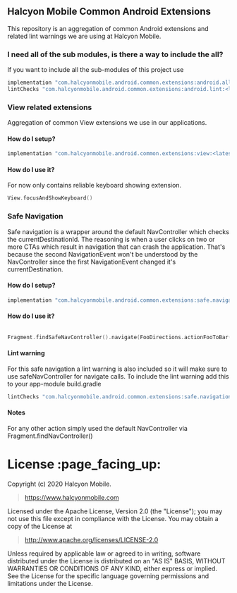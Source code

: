## Halcyon Mobile Common Android Extensions

This repository is an aggregation of common Android extensions and related lint warnings we are using at Halcyon Mobile.

### I need all of the sub modules, is there a way to include the all?

If you want to include all the sub-modules of this project use
```gradle
implementation "com.halcyonmobile.android.common.extensions:android.all:<latest-version>"
lintChecks "com.halcyonmobile.android.common.extensions:android.lint:<latest-version>"
```

### View related extensions

Aggregation of common View extensions we use in our applications.

#### How do I setup?

```gradle
implementation "com.halcyonmobile.android.common.extensions:view:<latest-version>"
```

#### How do I use it?

For now only contains reliable keyboard showing extension.

```kotlin
View.focusAndShowKeyboard()
```

### Safe Navigation

Safe navigation is a wrapper around the default NavController which checks the currentDestinationId.
The reasoning is when a user clicks on two or more CTAs which result in navigation that can crash the application.
That's because the second NavigationEvent won't be understood by the NavController since the first NavigationEvent changed it's currentDestination.

#### How do I setup?

```gradle
implementation "com.halcyonmobile.android.common.extensions:safe.navigation:<latest-version>"
```

#### How do I use it?

```kotlin

Fragment.findSafeNavController().navigate(FooDirections.actionFooToBar())

```

#### Lint warning

For this safe navigation a lint warning is also included so it will make sure to use safeNavController for navigate calls.
To include the lint warning add this to your app-module build.gradle
```gradle
lintChecks "com.halcyonmobile.android.common.extensions:safe.navigation.lint:<latest-version>"
```

#### Notes
For any other action simply used the default NavController via Fragment.findNavController()



<h1 id="license">License :page_facing_up:</h1>

Copyright (c) 2020 Halcyon Mobile.
> https://www.halcyonmobile.com

Licensed under the Apache License, Version 2.0 (the "License");
you may not use this file except in compliance with the License.
You may obtain a copy of the License at

> http://www.apache.org/licenses/LICENSE-2.0

Unless required by applicable law or agreed to in writing, software
distributed under the License is distributed on an "AS IS" BASIS,
WITHOUT WARRANTIES OR CONDITIONS OF ANY KIND, either express or implied.
See the License for the specific language governing permissions and
limitations under the License.